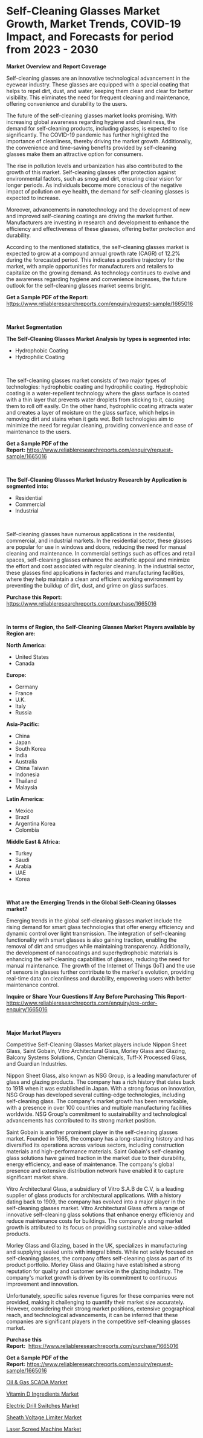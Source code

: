 <p><h1>Self-Cleaning Glasses Market Growth, Market Trends, COVID-19 Impact, and Forecasts for period from 2023 - 2030</h1></p><p><strong>Market Overview and Report Coverage</strong></p>
<p><p>Self-cleaning glasses are an innovative technological advancement in the eyewear industry. These glasses are equipped with a special coating that helps to repel dirt, dust, and water, keeping them clean and clear for better visibility. This eliminates the need for frequent cleaning and maintenance, offering convenience and durability to the users.</p><p>The future of the self-cleaning glasses market looks promising. With increasing global awareness regarding hygiene and cleanliness, the demand for self-cleaning products, including glasses, is expected to rise significantly. The COVID-19 pandemic has further highlighted the importance of cleanliness, thereby driving the market growth. Additionally, the convenience and time-saving benefits provided by self-cleaning glasses make them an attractive option for consumers.</p><p>The rise in pollution levels and urbanization has also contributed to the growth of this market. Self-cleaning glasses offer protection against environmental factors, such as smog and dirt, ensuring clear vision for longer periods. As individuals become more conscious of the negative impact of pollution on eye health, the demand for self-cleaning glasses is expected to increase.</p><p>Moreover, advancements in nanotechnology and the development of new and improved self-cleaning coatings are driving the market further. Manufacturers are investing in research and development to enhance the efficiency and effectiveness of these glasses, offering better protection and durability.</p><p>According to the mentioned statistics, the self-cleaning glasses market is expected to grow at a compound annual growth rate (CAGR) of 12.2% during the forecasted period. This indicates a positive trajectory for the market, with ample opportunities for manufacturers and retailers to capitalize on the growing demand. As technology continues to evolve and the awareness regarding hygiene and convenience increases, the future outlook for the self-cleaning glasses market seems bright.</p></p>
<p><strong>Get a Sample PDF of the Report:</strong> <a href="https://www.reliableresearchreports.com/enquiry/request-sample/1665016">https://www.reliableresearchreports.com/enquiry/request-sample/1665016</a></p>
<p>&nbsp;</p>
<p><strong>Market Segmentation</strong></p>
<p><strong>The Self-Cleaning Glasses Market Analysis by types is segmented into:</strong></p>
<p><ul><li>Hydrophobic Coating</li><li>Hydrophilic Coating</li></ul></p>
<p>&nbsp;</p>
<p><p>The self-cleaning glasses market consists of two major types of technologies: hydrophobic coating and hydrophilic coating. Hydrophobic coating is a water-repellent technology where the glass surface is coated with a thin layer that prevents water droplets from sticking to it, causing them to roll off easily. On the other hand, hydrophilic coating attracts water and creates a layer of moisture on the glass surface, which helps in removing dirt and stains when it gets wet. Both technologies aim to minimize the need for regular cleaning, providing convenience and ease of maintenance to the users.</p></p>
<p><strong>Get a Sample PDF of the Report:</strong>&nbsp;<a href="https://www.reliableresearchreports.com/enquiry/request-sample/1665016">https://www.reliableresearchreports.com/enquiry/request-sample/1665016</a></p>
<p>&nbsp;</p>
<p><strong>The Self-Cleaning Glasses Market Industry Research by Application is segmented into:</strong></p>
<p><ul><li>Residential</li><li>Commercial</li><li>Industrial</li></ul></p>
<p>&nbsp;</p>
<p><p>Self-cleaning glasses have numerous applications in the residential, commercial, and industrial markets. In the residential sector, these glasses are popular for use in windows and doors, reducing the need for manual cleaning and maintenance. In commercial settings such as offices and retail spaces, self-cleaning glasses enhance the aesthetic appeal and minimize the effort and cost associated with regular cleaning. In the industrial sector, these glasses find applications in factories and manufacturing facilities, where they help maintain a clean and efficient working environment by preventing the buildup of dirt, dust, and grime on glass surfaces.</p></p>
<p><strong>Purchase this Report:</strong>&nbsp; <a href="https://www.reliableresearchreports.com/purchase/1665016">https://www.reliableresearchreports.com/purchase/1665016</a></p>
<p>&nbsp;</p>
<p><strong>In terms of Region, the Self-Cleaning Glasses Market Players available by Region are:</strong></p>
<p>
    <p> <strong> North America: </strong>
        <ul>
            <li>United States</li>
            <li>Canada</li>
        </ul>
        </p> 
    <p> <strong> Europe: </strong>
        <ul>
            <li>Germany</li>
            <li>France</li>
            <li>U.K.</li>
            <li>Italy</li>
            <li>Russia</li>
        </ul>
        </p> 
    <p> <strong> Asia-Pacific: </strong>
        <ul>
            <li>China</li>
            <li>Japan</li>
            <li>South Korea</li>
            <li>India</li>
            <li>Australia</li>
            <li>China Taiwan</li>
            <li>Indonesia</li>
            <li>Thailand</li>
            <li>Malaysia</li>
        </ul>
        </p> 
    <p> <strong> Latin America: </strong>
        <ul>
            <li>Mexico</li>
            <li>Brazil</li>
            <li>Argentina Korea</li>
            <li>Colombia</li>
        </ul>
        </p> 
    <p> <strong> Middle East & Africa: </strong>
        <ul>
            <li>Turkey</li>
            <li>Saudi</li>
            <li>Arabia</li>
            <li>UAE</li>
            <li>Korea</li>
        </ul>
    </p>
    </p>
<p>&nbsp;</p>
<p><strong>What are the Emerging Trends in the Global Self-Cleaning Glasses market?</strong></p>
<p><p>Emerging trends in the global self-cleaning glasses market include the rising demand for smart glass technologies that offer energy efficiency and dynamic control over light transmission. The integration of self-cleaning functionality with smart glasses is also gaining traction, enabling the removal of dirt and smudges while maintaining transparency. Additionally, the development of nanocoatings and superhydrophobic materials is enhancing the self-cleaning capabilities of glasses, reducing the need for manual maintenance. The growth of the Internet of Things (IoT) and the use of sensors in glasses further contribute to the market's evolution, providing real-time data on cleanliness and durability, empowering users with better maintenance control.</p></p>
<p><strong>Inquire or Share Your Questions If Any Before Purchasing This Report</strong>- <a href="https://www.reliableresearchreports.com/enquiry/pre-order-enquiry/1665016">https://www.reliableresearchreports.com/enquiry/pre-order-enquiry/1665016</a></p>
<p>&nbsp;</p>
<p><strong>Major Market Players</strong></p>
<p><p>Competitive Self-Cleaning Glasses Market players include Nippon Sheet Glass, Saint Gobain, Vitro Architectural Glass, Morley Glass and Glazing, Balcony Systems Solutions, Cyndan Chemicals, Tuff-X Processed Glass, and Guardian Industries.</p><p>Nippon Sheet Glass, also known as NSG Group, is a leading manufacturer of glass and glazing products. The company has a rich history that dates back to 1918 when it was established in Japan. With a strong focus on innovation, NSG Group has developed several cutting-edge technologies, including self-cleaning glass. The company's market growth has been remarkable, with a presence in over 100 countries and multiple manufacturing facilities worldwide. NSG Group's commitment to sustainability and technological advancements has contributed to its strong market position.</p><p>Saint Gobain is another prominent player in the self-cleaning glasses market. Founded in 1665, the company has a long-standing history and has diversified its operations across various sectors, including construction materials and high-performance materials. Saint Gobain's self-cleaning glass solutions have gained traction in the market due to their durability, energy efficiency, and ease of maintenance. The company's global presence and extensive distribution network have enabled it to capture significant market share.</p><p>Vitro Architectural Glass, a subsidiary of Vitro S.A.B de C.V, is a leading supplier of glass products for architectural applications. With a history dating back to 1909, the company has evolved into a major player in the self-cleaning glasses market. Vitro Architectural Glass offers a range of innovative self-cleaning glass solutions that enhance energy efficiency and reduce maintenance costs for buildings. The company's strong market growth is attributed to its focus on providing sustainable and value-added products.</p><p>Morley Glass and Glazing, based in the UK, specializes in manufacturing and supplying sealed units with integral blinds. While not solely focused on self-cleaning glasses, the company offers self-cleaning glass as part of its product portfolio. Morley Glass and Glazing have established a strong reputation for quality and customer service in the glazing industry. The company's market growth is driven by its commitment to continuous improvement and innovation.</p><p>Unfortunately, specific sales revenue figures for these companies were not provided, making it challenging to quantify their market size accurately. However, considering their strong market positions, extensive geographical reach, and technological advancements, it can be inferred that these companies are significant players in the competitive self-cleaning glasses market.</p></p>
<p><strong>Purchase this Report:</strong>&nbsp;&nbsp;<a href="https://www.reliableresearchreports.com/purchase/1665016">https://www.reliableresearchreports.com/purchase/1665016</a></p>
<p></p>
<p><strong>Get a Sample PDF of the Report:</strong>&nbsp;<a href="https://www.reliableresearchreports.com/enquiry/request-sample/1665016">https://www.reliableresearchreports.com/enquiry/request-sample/1665016</a></p>
<p><p><a href="https://medium.com/@rosm15203/oil-amp-gas-scada-market-analysis-its-cagr-market-segmentation-and-global-industry-overview-f09c0f296f43">Oil & Gas SCADA Market</a></p><p><a href="https://medium.com/@helalkhan4512/vitamin-d-ingredients-market-size-growth-forecast-2023-2030-c0794f0197b5">Vitamin D Ingredients Market</a></p><p><a href="https://www.linkedin.com/pulse/electric-drill-switches-market-insights-players-forecast-mciwe/">Electric Drill Switches Market</a></p><p><a href="https://www.linkedin.com/pulse/decoding-sheath-voltage-limiter-market-deep-dive-latest-tqtzc/">Sheath Voltage Limiter Market</a></p><p><a href="https://www.linkedin.com/pulse/laser-screed-machine-market-research-report-unlocks-analysis-kvsse/">Laser Screed Machine Market</a></p></p>